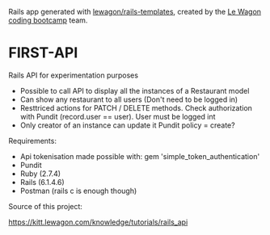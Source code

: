 Rails app generated with [lewagon/rails-templates](https://github.com/lewagon/rails-templates), created by the [Le Wagon coding bootcamp](https://www.lewagon.com) team.
# FIRST-API

Rails API for experimentation purposes

- Possible to call API to display all the instances of a Restaurant model
- Can show any restaurant to all users (Don't need to be logged in)
- Resttriced actions for PATCH / DELETE methods. Check authorization with Pundit (record.user == user). User must be logged int
- Only creator of an instance can update it Pundit policy = create?


Requirements:
- Api tokenisation made possible with:   gem 'simple_token_authentication'
- Pundit
- Ruby (2.7.4)
- Rails (6.1.4.6)
- Postman (rails c is enough though)


Source of this project:

https://kitt.lewagon.com/knowledge/tutorials/rails_api
